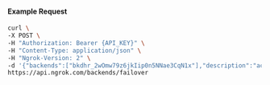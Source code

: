 <!-- Code generated for API Clients. DO NOT EDIT. -->

#### Example Request

```bash
curl \
-X POST \
-H "Authorization: Bearer {API_KEY}" \
-H "Content-Type: application/json" \
-H "Ngrok-Version: 2" \
-d '{"backends":["bkdhr_2wOmw79z6jkIip0n5NNae3CqN1x"],"description":"acme failover","metadata":"{\"environment\": \"staging\"}"}' \
https://api.ngrok.com/backends/failover
```
